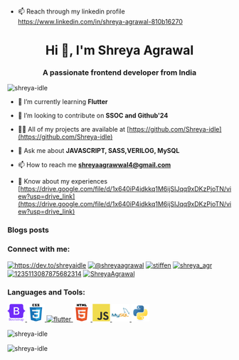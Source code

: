 
- 📫 Reach through my linkedin profile https://www.linkedin.com/in/shreya-agrawal-810b16270
<h1 align="center">Hi 👋, I'm Shreya Agrawal</h1>
<h3 align="center">A passionate frontend developer from India</h3>

<p align="left"> <img src="https://komarev.com/ghpvc/?username=shreya-idle&label=Profile%20views&color=0e75b6&style=flat" alt="shreya-idle" /> </p>

- 🌱 I’m currently learning **Flutter**

- 👯 I’m looking to contribute on **SSOC and Github'24**

- 👨‍💻 All of my projects are available at [https://github.com/Shreya-idle](https://github.com/Shreya-idle)

- 💬 Ask me about **JAVASCRIPT, SASS,VERILOG, MySQL**

- 📫 How to reach me **shreyaagrawwal4@gmail.com**

- 📄 Know about my experiences [https://drive.google.com/file/d/1x640iP4idkkq1M6ijSIJqq9xDKzPjoTN/view?usp=drive_link](https://drive.google.com/file/d/1x640iP4idkkq1M6ijSIJqq9xDKzPjoTN/view?usp=drive_link)

### Blogs posts
<!-- BLOG-POST-LIST:START -->
<!-- BLOG-POST-LIST:END -->

<h3 align="left">Connect with me:</h3>
<p align="left">
<a href="https://dev.to/https://dev.to/shreyaidle" target="blank"><img align="center" src="https://raw.githubusercontent.com/rahuldkjain/github-profile-readme-generator/master/src/images/icons/Social/devto.svg" alt="https://dev.to/shreyaidle" height="30" width="40" /></a>
<a href="https://medium.com/@shreyaagrawal" target="blank"><img align="center" src="https://raw.githubusercontent.com/rahuldkjain/github-profile-readme-generator/master/src/images/icons/Social/medium.svg" alt="@shreyaagrawal" height="30" width="40" /></a>
<a href="https://www.codechef.com/users/stiffen" target="blank"><img align="center" src="https://cdn.jsdelivr.net/npm/simple-icons@3.1.0/icons/codechef.svg" alt="stiffen" height="30" width="40" /></a>
<a href="https://codeforces.com/profile/shreya_agr" target="blank"><img align="center" src="https://raw.githubusercontent.com/rahuldkjain/github-profile-readme-generator/master/src/images/icons/Social/codeforces.svg" alt="shreya_agr" height="30" width="40" /></a>
<a href="https://discord.gg/1235113087875682314" target="blank"><img align="center" src="https://raw.githubusercontent.com/rahuldkjain/github-profile-readme-generator/master/src/images/icons/Social/discord.svg" alt="1235113087875682314" height="30" width="40" /></a>
<a href="https://www.linkedin.com/in/shreya-agrawal-810b16270" target="blank"><img align="center" src="file:///C:/Users/amita/Downloads/linkedinsvg.svg" alt="ShreyaAgrawal" height="30" width="40" /></a>
</p>

<h3 align="left">Languages and Tools:</h3>
<p align="left"> <a href="https://getbootstrap.com" target="_blank" rel="noreferrer"> <img src="https://raw.githubusercontent.com/devicons/devicon/master/icons/bootstrap/bootstrap-plain-wordmark.svg" alt="bootstrap" width="40" height="40"/> </a> <a href="https://www.w3schools.com/css/" target="_blank" rel="noreferrer"> <img src="https://raw.githubusercontent.com/devicons/devicon/master/icons/css3/css3-original-wordmark.svg" alt="css3" width="40" height="40"/> </a> <a href="https://flutter.dev" target="_blank" rel="noreferrer"> <img src="https://www.vectorlogo.zone/logos/flutterio/flutterio-icon.svg" alt="flutter" width="40" height="40"/> </a> <a href="https://www.w3.org/html/" target="_blank" rel="noreferrer"> <img src="https://raw.githubusercontent.com/devicons/devicon/master/icons/html5/html5-original-wordmark.svg" alt="html5" width="40" height="40"/> </a> <a href="https://developer.mozilla.org/en-US/docs/Web/JavaScript" target="_blank" rel="noreferrer"> <img src="https://raw.githubusercontent.com/devicons/devicon/master/icons/javascript/javascript-original.svg" alt="javascript" width="40" height="40"/> </a> <a href="https://www.mysql.com/" target="_blank" rel="noreferrer"> <img src="https://raw.githubusercontent.com/devicons/devicon/master/icons/mysql/mysql-original-wordmark.svg" alt="mysql" width="40" height="40"/> </a> <a href="https://www.python.org" target="_blank" rel="noreferrer"> <img src="https://raw.githubusercontent.com/devicons/devicon/master/icons/python/python-original.svg" alt="python" width="40" height="40"/> </a> </p>

<p><img align="center" src="https://github-readme-stats.vercel.app/api/top-langs?username=shreya-idle&show_icons=true&locale=en&layout=compact" alt="shreya-idle" /></p>

<p><img align="center" src="https://github-readme-streak-stats.herokuapp.com/?user=shreya-idle&" alt="shreya-idle" /></p>
